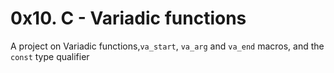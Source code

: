 # 0x10. C - Variadic functions

A project on Variadic functions,`va_start`, `va_arg` and `va_end` macros, and
the `const` type qualifier
